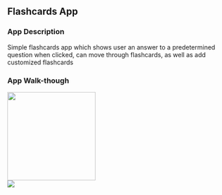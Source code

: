 ## Flashcards App

### App Description
Simple flashcards app which shows user an answer to a predetermined question when clicked, can move through flashcards, as well as add customized flashcards

### App Walk-though

<img src="https://i.imgur.com/H5aMn1j.gif" width=200><br>
![](https://i.imgur.com/H5aMn1j.gif)


